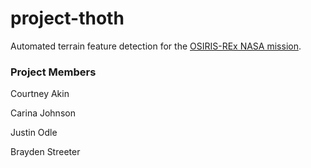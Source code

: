 # project-thoth
Automated terrain feature detection for the [OSIRIS-REx NASA mission](http://www.asteroidmission.org/).

### Project Members

Courtney Akin

Carina Johnson

Justin Odle

Brayden Streeter
